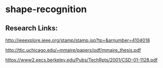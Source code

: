# shape-recognition

## Research Links:
http://ieeexplore.ieee.org/stamp/stamp.jsp?tp=&arnumber=4104018

http://ttic.uchicago.edu/~mmaire/papers/pdf/mmaire_thesis.pdf

https://www2.eecs.berkeley.edu/Pubs/TechRpts/2001/CSD-01-1128.pdf
